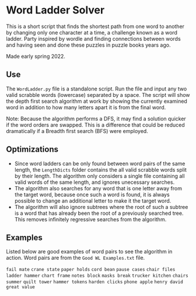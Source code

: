 # Word Ladder Solver

This is a short script that finds the shortest path from one word to another by changing only one character at a time, a challenge known as a word ladder. Party inspired by wordle and finding connections between words and having seen and done these puzzles in puzzle books years ago.

Made early spring 2022.

## Use

The `WordLadder.py` file is a standalone script. Run the file and input any two valid scrabble words (lowercase) separated by a space. The script will show the depth first search algorithm at work by showing the currently examined word in addition to how many letters apart it is from the final word.

Note: Because the algorithm performs a DFS, it may find a solution quicker if the word orders are swapped. This is a difference that could be reduced dramatically if a Breadth first search (BFS) were employed.

## Optimizations

-  Since word ladders can be only found between word pairs of the same length, the `LengthDicts` folder contains the all valid scrabble words split by their length. The algorithm only considers a single file containing all valid words of the same length, and ignores unecessary searches.
- The algorithm also searches for any word that is one letter away from the target word, because once such a word is found, it is always possible to change an additional letter to make it the target word.
- The algorithm will also ignore subtrees where the root of such a subtree is a word that has already been the root of a previously searched tree. This removes infinitely regressive searches from the algorithm.

## Examples

Listed below are good examples of word pairs to see the algorithm in action. Word pairs are from the `Good WL Examples.txt` file.

`fail mate`
`crane state`
`paper holds`
`cord bean`
`pause cases`
`chair files`
`ladder hammer`
`chart frame`
`notes block`
`masks break`
`trucker kitchen`
`chairs summer`
`quilt tower`
`hammer tokens`
`harden clicks`
`phone apple`
`henry david`
`great value`
